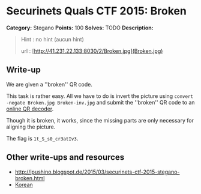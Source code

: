 # Securinets Quals CTF 2015: Broken

**Category:** Stegano
**Points:** 100
**Solves:** TODO
**Description:** 

> Hint : no hint (aucun hint) 
>
> url : [http://41.231.22.133:8030/2/Broken.jpg](Broken.jpg)

## Write-up

We are given a ''broken'' QR code.

This task is rather easy. All we have to do is invert the picture using `convert -negate Broken.jpg Broken-inv.jpg` and submit the ''broken'' QR code to an [online QR decoder](https://zxing.org/w/decode.jspx).

Though it is broken, it works, since the missing parts are only necessary for aligning the picture.

The flag is `1t_S_s0_cr3atIv3`.

## Other write-ups and resources

* <http://ipushino.blogspot.de/2015/03/securinets-ctf-2015-stegano-broken.html>
* [Korean](http://blog.naver.com/hy00un__/220306608668)